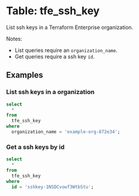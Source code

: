 # Table: tfe_ssh_key

List ssh keys in a Terraform Enterprise organization.

Notes:
* List queries require an `organization_name`.
* Get queries require a ssh key `id`.

## Examples

### List ssh keys in a organization

```sql
select
  *
from
  tfe_ssh_key
where
  organization_name = 'example-org-872e34';
```

### Get a ssh keys by id

```sql
select
  *
from
  tfe_ssh_key
where
  id = 'sshkey-1NSDCvowf3WtbStu';
```

